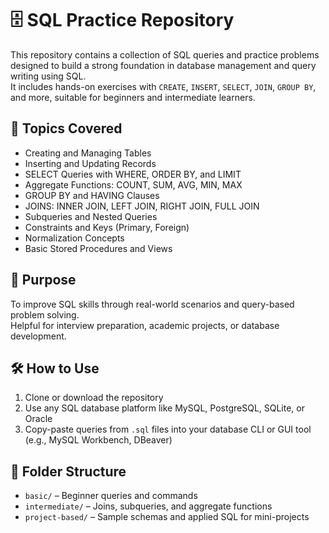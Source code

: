 # 🗄️ SQL Practice Repository

This repository contains a collection of SQL queries and practice problems designed to build a strong foundation in database management and query writing using SQL.<br>
It includes hands-on exercises with `CREATE`, `INSERT`, `SELECT`, `JOIN`, `GROUP BY`, and more, suitable for beginners and intermediate learners.

## 🧠 Topics Covered
- Creating and Managing Tables<br>
- Inserting and Updating Records<br>
- SELECT Queries with WHERE, ORDER BY, and LIMIT<br>
- Aggregate Functions: COUNT, SUM, AVG, MIN, MAX<br>
- GROUP BY and HAVING Clauses<br>
- JOINS: INNER JOIN, LEFT JOIN, RIGHT JOIN, FULL JOIN<br>
- Subqueries and Nested Queries<br>
- Constraints and Keys (Primary, Foreign)<br>
- Normalization Concepts<br>
- Basic Stored Procedures and Views<br>

## 🎯 Purpose
To improve SQL skills through real-world scenarios and query-based problem solving.<br>
Helpful for interview preparation, academic projects, or database development.

## 🛠 How to Use
1. Clone or download the repository<br>
2. Use any SQL database platform like MySQL, PostgreSQL, SQLite, or Oracle<br>
3. Copy-paste queries from `.sql` files into your database CLI or GUI tool (e.g., MySQL Workbench, DBeaver)<br>

## 📁 Folder Structure
- `basic/` – Beginner queries and commands<br>
- `intermediate/` – Joins, subqueries, and aggregate functions<br>
- `project-based/` – Sample schemas and applied SQL for mini-projects<br>

